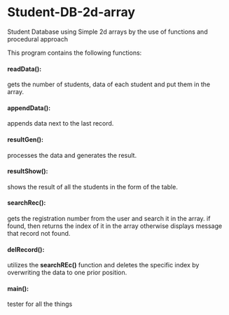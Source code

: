 # Student-DB-2d-array
Student Database using Simple 2d arrays by the use of functions and procedural approach

This program contains the following functions:<br/>
#### readData():
gets the number of students, data of each student and put them in the array.<br/>
#### appendData():
appends data next to the last record.<br/>
#### resultGen():
processes the data and generates the result.<br/>
#### resultShow():
shows the result of all the students in the form of the table.<br/>
#### searchRec():
gets the registration number from the user and search it in the array. if found, then returns the index of it in the array otherwise displays message that record not found.<br/>
#### delRecord():
utilizes the **searchREc()** function and deletes the specific index by overwriting the data to one prior position.<br/>
#### main():
tester for all the things
